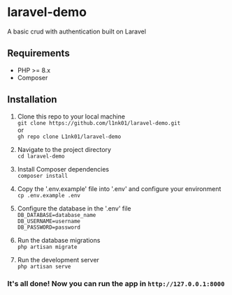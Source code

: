 # laravel-demo
A basic crud with authentication built on Laravel

## Requirements
- PHP >= 8.x
- Composer

## Installation
1. Clone this repo to your local machine  
```git clone https://github.com/l1nk01/laravel-demo.git```  
or  
```gh repo clone L1nk01/laravel-demo```

2. Navigate to the project directory  
```cd laravel-demo```

3. Install Composer dependencies  
```composer install```

4. Copy the '.env.example' file into '.env' and configure your environment  
```cp .env.example .env```

5. Configure the database in the '.env' file  
```DB_DATABASE=database_name```  
```DB_USERNAME=username```  
```DB_PASSWORD=password```

6. Run the database migrations  
```php artisan migrate```

7. Run the development server  
```php artisan serve```

### It's all done! Now you can run the app in `http://127.0.0.1:8000`